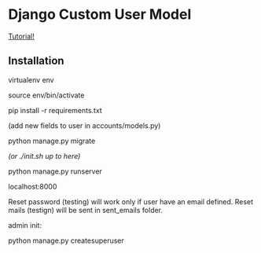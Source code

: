# Django Custom User Model

[Tutorial!](https://learndjango.com/tutorials/django-custom-user-model)

## Installation

virtualenv env

source env/bin/activate

pip install -r requirements.txt

(add new fields to user in accounts/models.py)

python manage.py migrate

*(or ./init.sh up to here)*

python manage.py runserver

localhost:8000

Reset password (testing)  will work only if user have an email defined.
Reset mails (testign) will be sent in sent_emails folder.

admin init:

python manage.py createsuperuser

